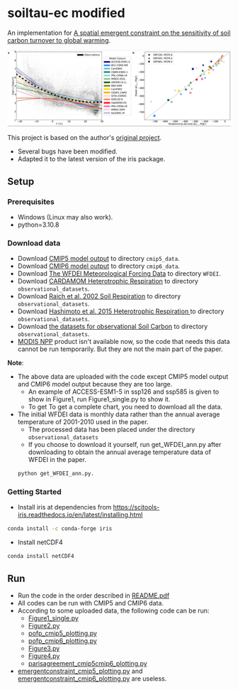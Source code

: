# soiltau-ec modified
An implementation for [A spatial emergent constraint on the sensitivity of soil carbon turnover to global warming](https://www.nature.com/articles/s41467-020-19208-8).

<img src="imgs/show.PNG" width="900px"/>

This project is based on the author's [original project](https://github.com/rebeccamayvarney/soiltau_ec). 
+ Several bugs have been modified.
+ Adapted it to the latest version of the iris package.

## Setup

### Prerequisites
+ Windows (Linux may also work).
+ python=3.10.8

### Download data
+ Download [CMIP5 model output](https://esgf-node.llnl.gov/search/CMIP5/) to directory `cmip5_data`.
+ Download [CMIP6 model output](https://esgf-node.llnl.gov/search/cmip6/) to directory `cmip6_data`.
+ Download [The WFDEI Meteorological Forcing Data](https://rda.ucar.edu/datasets/ds314.2/) to directory `WFDEI`.
+ Download [CARDAMOM Heterotrophic Respiration](https://datashare.is.ed.ac.uk/handle/10283/875) to directory `observational_datasets`.
+ Download [Raich et al. 2002 Soil Respiration](https://cdiac.ess-dive.lbl.gov/epubs/ndp/ndp081/ndp081.html) to directory `observational_datasets`.
+ Download [Hashimoto et al. 2015 Heterotrophic Respiration ](http://cse.ffpri.affrc.go.jp/shojih/data/index.html) to directory `observational_datasets`.
+ Download [the datasets for observational Soil Carbon](https://github.com/rebeccamayvarney/soiltau_ec) to directory `observational_datasets`.
+ [MODIS NPP](https://lpdaac.usgs.gov/products/mod17a3v055/) product isn't available now, so the code that needs this data cannot be run temporarily. But they are not the main part of the paper.

**Note**: 
+ The above data are uploaded with the code except CMIP5 model output and CMIP6 model output because they are too large. 
    + An example of ACCESS-ESM1-5 in ssp126 and ssp585 is given to show in Figure1, run Figure1_single.py to show it. 
    + To get To get a complete chart, you need to download all the data.
+ The initial WFDEI data is monthly data rather than the annual average temperature of 2001-2010 used in the paper. 
    + The processed data has been placed under the directory `observational_datasets`
    + If you choose to download it yourself, run get_WFDEI_ann.py after downloading to obtain the annual average temperature data of WFDEI in the paper.
    ```bash
    python get_WFDEI_ann.py.
    ```

### Getting Started
+ Install iris at dependencies from https://scitools-iris.readthedocs.io/en/latest/installing.html
```bash
conda install -c conda-forge iris
```
+ Install netCDF4 
```bash
conda install netCDF4
```
## Run
+ Run the code in the order described in [README.pdf](README.pdf)
+ All codes can be run with CMIP5 and CMIP6 data.
+ According to some uploaded data, the following code can be run:
    + [Figure1_single.py](Figure1_single.py)
    + [Figure2.py](Figure2.py)
    + [pofp_cmip5_plotting.py](pofp_cmip5_plotting.py)
    + [pofp_cmip6_plotting.py](pofp_cmip6_plotting.py)
    + [Figure3.py](Figure2.py)
    + [Figure4.py](Figure2.py)
    + [parisagreement_cmip5cmip6_plotting.py](parisagreement_cmip5cmip6_plotting.py)
+ [emergentconstraint_cmip5_plotting.py](emergentconstraint_cmip5_plotting.py) and [emergentconstraint_cmip6_plotting.py](emergentconstraint_cmip6_plotting.py) are useless.
